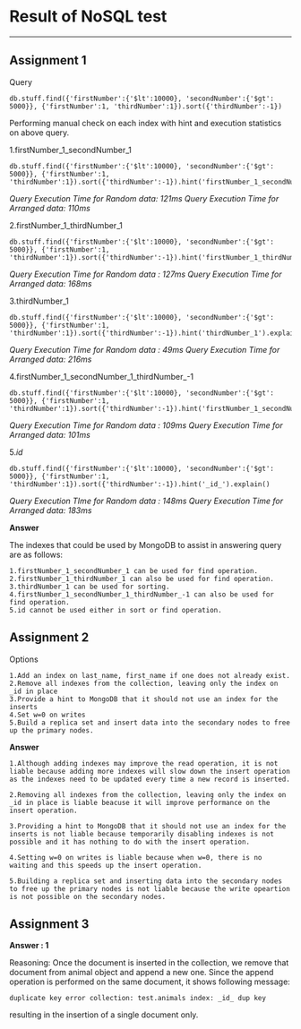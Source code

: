 # Result of NoSQL test

***

## Assignment 1

Query

	db.stuff.find({'firstNumber':{'$lt':10000}, 'secondNumber':{'$gt': 5000}}, {'firstNumber':1, 'thirdNumber':1}).sort({'thirdNumber':-1})

Performing manual check on each index with hint and execution statistics on above query.



1.firstNumber_1_secondNumber_1

	db.stuff.find({'firstNumber':{'$lt':10000}, 'secondNumber':{'$gt': 5000}}, {'firstNumber':1, 'thirdNumber':1}).sort({'thirdNumber':-1}).hint('firstNumber_1_secondNumber_1').explain()

*Query Execution Time for Random data: 121ms*
*Query Execution Time for Arranged data: 110ms*

2.firstNumber_1_thirdNumber_1

	db.stuff.find({'firstNumber':{'$lt':10000}, 'secondNumber':{'$gt': 5000}}, {'firstNumber':1, 'thirdNumber':1}).sort({'thirdNumber':-1}).hint('firstNumber_1_thirdNumber_1').explain()
	
*Query Execution Time for Random data : 127ms*
*Query Execution Time for Arranged data: 168ms*

3.thirdNumber_1

	db.stuff.find({'firstNumber':{'$lt':10000}, 'secondNumber':{'$gt': 5000}}, {'firstNumber':1, 'thirdNumber':1}).sort({'thirdNumber':-1}).hint('thirdNumber_1').explain()

*Query Execution Time for Random data : 49ms*
*Query Execution Time for Arranged data: 216ms*

4.firstNumber_1_secondNumber_1_thirdNumber_-1

	db.stuff.find({'firstNumber':{'$lt':10000}, 'secondNumber':{'$gt': 5000}}, {'firstNumber':1, 'thirdNumber':1}).sort({'thirdNumber':-1}).hint('firstNumber_1_secondNumber_1_thirdNumber_-1').explain()

*Query Execution Time for Random data : 109ms*
*Query Execution Time for Arranged data: 101ms*

5._id_

	db.stuff.find({'firstNumber':{'$lt':10000}, 'secondNumber':{'$gt': 5000}}, {'firstNumber':1, 'thirdNumber':1}).sort({'thirdNumber':-1}).hint('_id_').explain()

*Query Execution TIme for Random data : 148ms*
*Query Execution Time for Arranged data: 183ms*


**Answer**

The indexes that could be used by MongoDB to assist in answering query are as follows:

	1.firstNumber_1_secondNumber_1 can be used for find operation.
	2.firstNumber_1_thirdNumber_1 can also be used for find operation.
	3.thirdNumber_1 can be used for sorting.
	4.firstNumber_1_secondNumber_1_thirdNumber_-1 can also be used for find operation.
	5.id cannot be used either in sort or find operation.

## Assignment 2

Options

	1.Add an index on last_name, first_name if one does not already exist. 
	2.Remove all indexes from the collection, leaving only the index on _id in place 
	3.Provide a hint to MongoDB that it should not use an index for the inserts 
	4.Set w=0 on writes 
	5.Build a replica set and insert data into the secondary nodes to free up the primary nodes. 

**Answer**
	
	1.Although adding indexes may improve the read operation, it is not liable because adding more indexes will slow down the insert operation as the indexes need to be updated every time a new record is inserted.

	2.Removing all indexes from the collection, leaving only the index on _id in place is liable beacuse it will improve performance on the insert operation.

	3.Providing a hint to MongoDB that it should not use an index for the inserts is not liable because temporarily disabling indexes is not possible and it has nothing to do with the insert operation.

	4.Setting w=0 on writes is liable because when w=0, there is no waiting and this speeds up the insert operation.

	5.Building a replica set and inserting data into the secondary nodes to free up the primary nodes is not liable because the write opeartion is not possible on the secondary nodes.

## Assignment 3

**Answer : 1**


Reasoning: Once the document is inserted in the collection, we remove that document from animal object and append a new one. Since the append operation is performed on the same document, it shows following message:

	duplicate key error collection: test.animals index: _id_ dup key

resulting in the insertion of a single document only.
